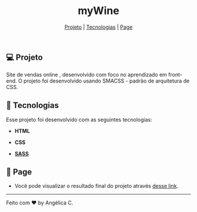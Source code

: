 <h1 align="center">myWine</h1>

<p align="center">
  <a href="#-projeto">Projeto</a>   | 
  <a href="#tecnologias">Tecnologias</a>   |   
  <a href="#-page">Page</a>   
  </p>

<br>

 

## 💻 Projeto

Site de vendas online , desenvolvido com foco no aprendizado em front-end. O projeto foi desenvolvido usando SMACSS - padrão de arquitetura de CSS.

## 🚀 Tecnologias

Esse projeto foi desenvolvido com as seguintes tecnologias:

- **HTML**

- **CSS**

- **[SASS](https://sass-lang.com/)**
  
  ## 

## 🔖 Page

* Você pode visualizar o resultado final do projeto através [desse link](<https://angelicacamp.github.io/challenge-mywine/>). 

---

Feito com ♥ by Angélica C.
